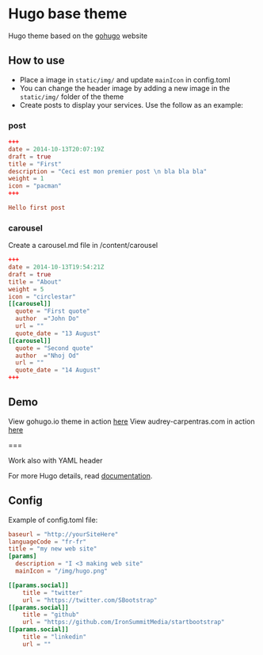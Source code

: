 # Hugo base theme

Hugo theme based on the [gohugo](https://gohugo.io) website

## How to use
 - Place a image in `static/img/` and update `mainIcon` in config.toml
 - You can change the header image by adding a new image in the `static/img/` folder of the theme
 - Create posts to display your services. Use the follow as an example:

### post

```toml
+++
date = 2014-10-13T20:07:19Z
draft = true
title = "First"
description = "Ceci est mon premier post \n bla bla bla"
weight = 1
icon = "pacman"
+++

Hello first post
```
### carousel

Create a carousel.md file in /content/carousel

```toml
+++
date = 2014-10-13T19:54:21Z
draft = true
title = "About"
weight = 5
icon = "circlestar"
[[carousel]]
  quote = "First quote"
  author  ="John Do"
  url = ""
  quote_date = "13 August"
[[carousel]]
  quote = "Second quote"
  author  ="Nhoj Od"
  url = ""
  quote_date = "14 August"
+++
```



## Demo
View gohugo.io theme in action [here](https://gohugo.io)
View audrey-carpentras.com in action [here](http://audrey-carpentras.com/)

===

Work also with YAML header

For more Hugo details, read [documentation](http://gohugo.io/overview/introduction/).

## Config

Example of config.toml file:
```toml
baseurl = "http://yourSiteHere"
languageCode = "fr-fr"
title = "my new web site"
[params]
  description = "I <3 making web site"
  mainIcon = "/img/hugo.png"

[[params.social]]
    title = "twitter"
    url = "https://twitter.com/SBootstrap"
[[params.social]]
    title = "github"
    url = "https://github.com/IronSummitMedia/startbootstrap"
[[params.social]]
    title = "linkedin"
    url = ""
```
